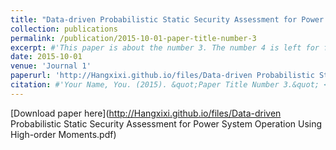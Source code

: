 ```yaml
---
title: "Data-driven Probabilistic Static Security Assessment for Power System Operation Using High-order Moments"
collection: publications
permalink: /publication/2015-10-01-paper-title-number-3
excerpt: #'This paper is about the number 3. The number 4 is left for future work.'
date: 2015-10-01
venue: 'Journal 1'
paperurl: 'http://Hangxixi.github.io/files/Data-driven Probabilistic Static Security Assessment for Power System Operation Using High-order Moments.pdf'
citation: #'Your Name, You. (2015). &quot;Paper Title Number 3.&quot; <i>Journal 1</i>. 1(3).'
---
```

[Download paper here](http://Hangxixi.github.io/files/Data-driven Probabilistic Static Security Assessment for Power System Operation Using High-order Moments.pdf)
